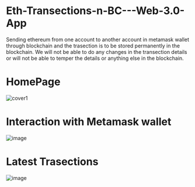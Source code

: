 # Eth-Transections-n-BC---Web-3.0-App
Sending ethereum from one account to another account in metamask wallet through blockchain and the trasection is to be stored permanently in the blockchain. We will not be able to do any changes in the transection details or will not be able to temper the details or anything else in the blockchain.


# HomePage
![cover1](https://user-images.githubusercontent.com/71972221/178040217-20827879-b16c-4396-b13f-87f6174959c9.png)

# Interaction with Metamask wallet
![image](https://user-images.githubusercontent.com/71972221/178040464-d0760d25-42b6-44d9-8c88-d59e54f7ed31.png)

# Latest Trasections
![image](https://user-images.githubusercontent.com/71972221/178040088-7fad8db8-0536-462d-af15-6c7edc6974af.png)

